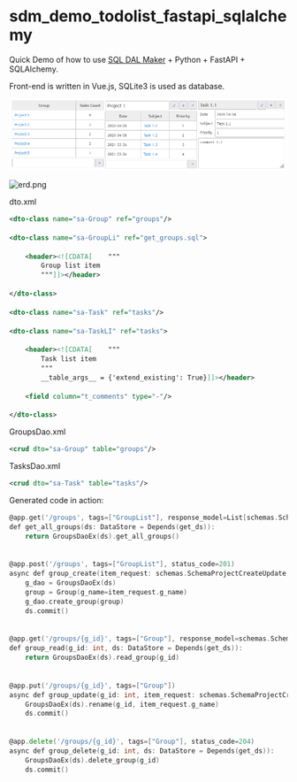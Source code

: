 # sdm_demo_todolist_fastapi_sqlalchemy
Quick Demo of how to use [SQL DAL Maker](https://github.com/panedrone/sqldalmaker) + Python + FastAPI + SQLAlchemy.

Front-end is written in Vue.js, SQLite3 is used as database.

![demo-go.png](demo-go.png)

![erd.png](erd.png)

dto.xml
```xml
<dto-class name="sa-Group" ref="groups"/>

<dto-class name="sa-GroupLi" ref="get_groups.sql">

    <header><![CDATA[    """
        Group list item
        """]]></header>

</dto-class>

<dto-class name="sa-Task" ref="tasks"/>

<dto-class name="sa-TaskLI" ref="tasks">

    <header><![CDATA[    """
        Task list item
        """
        __table_args__ = {'extend_existing': True}]]></header>

    <field column="t_comments" type="-"/>

</dto-class>
```
GroupsDao.xml
```xml
<crud dto="sa-Group" table="groups"/>
```
TasksDao.xml
```xml
<crud dto="sa-Task" table="tasks"/>
```
Generated code in action:
```go
@app.get('/groups', tags=["GroupList"], response_model=List[schemas.SchemaProjectLi])
def get_all_groups(ds: DataStore = Depends(get_ds)):
    return GroupsDaoEx(ds).get_all_groups()


@app.post('/groups', tags=["GroupList"], status_code=201)
async def group_create(item_request: schemas.SchemaProjectCreateUpdate, ds: DataStore = Depends(get_ds)):
    g_dao = GroupsDaoEx(ds)
    group = Group(g_name=item_request.g_name)
    g_dao.create_group(group)
    ds.commit()


@app.get('/groups/{g_id}', tags=["Group"], response_model=schemas.SchemaProject)
def group_read(g_id: int, ds: DataStore = Depends(get_ds)):
    return GroupsDaoEx(ds).read_group(g_id)


@app.put('/groups/{g_id}', tags=["Group"])
async def group_update(g_id: int, item_request: schemas.SchemaProjectCreateUpdate, ds: DataStore = Depends(get_ds)):
    GroupsDaoEx(ds).rename(g_id, item_request.g_name)
    ds.commit()


@app.delete('/groups/{g_id}', tags=["Group"], status_code=204)
async def group_delete(g_id: int, ds: DataStore = Depends(get_ds)):
    GroupsDaoEx(ds).delete_group(g_id)
    ds.commit()
```